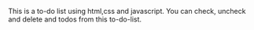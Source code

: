 This is a to-do list using html,css and javascript.
You can check, uncheck and delete and todos from this to-do-list.
